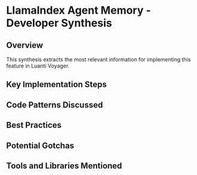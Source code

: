 # LlamaIndex Agent Memory - Developer Synthesis

## Overview
This synthesis extracts the most relevant information for implementing this feature in Luanti Voyager.

## Key Implementation Steps

## Code Patterns Discussed

## Best Practices

## Potential Gotchas

## Tools and Libraries Mentioned
